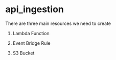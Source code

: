 # api_ingestion

There are three main resources we need to create

1. Lambda Function

2. Event Bridge Rule

3. S3 Bucket

